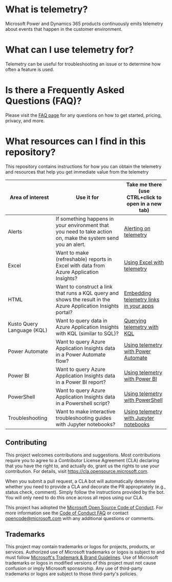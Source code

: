 # What is telemetry?
Microsoft Power and Dynamics 365 products continuously emits telemetry about events that happen in the customer environment.

# What can I use telemetry for?
Telemetry can be useful for troubleshooting an issue or to determine how often a feature is used.

# Is there a Frequently Asked Questions (FAQ)?
Please visit the [FAQ page](FAQ.md) for any questions on how to get started, pricing, privacy, and more.

# What resources can I find in this repository?
This repository contains instructions for how you can obtain the telemetry and resources that help you get immediate value from the telemetry

| Area of interest | Use it for  | Take me there (use CTRL+click to open in a new tab) |
| ------ | ------ | ------ |
| Alerts | If something happens in your environment that you need to take action on, make the system send you an alert. | [Alerting on telemetry](samples/Alerts) |
| Excel | Want to make (refreshable) reports in Excel with data from Azure Application Insights? | [Using Excel with telemetry](samples/Excel) |
| HTML | Want to construct a link that runs a KQL query and shows the result in the Azure Application Insights portal? | [Embedding telemetry links in your apps](samples/HTML) |
| Kusto Query Language (KQL) | Want to query data in Azure Application Insights with KQL (similar to SQL)? | [Querying telemetry with KQL](samples/KQL) |
| Power Automate | Want to query Azure Application Insights data in a Power Automate flow? | [Using telemetry with Power Automate](samples/PowerAutomate) |
| Power BI | Want to query Azure Application Insights data in a Power BI report? | [Using telemetry with Power BI](samples/PowerBI) |
| PowerShell | Want to query Azure Application Insights data in a Powershell script? | [Using telemetry with PowerShell](samples/Powershell) |
| Troubleshooting | Want to make interactive troubleshooting guides with Jupyter notebooks? | [Using telemetry with Jupyter notebooks](samples/TroubleshootingGuides) |











## Contributing

This project welcomes contributions and suggestions.  Most contributions require you to agree to a
Contributor License Agreement (CLA) declaring that you have the right to, and actually do, grant us
the rights to use your contribution. For details, visit https://cla.opensource.microsoft.com.

When you submit a pull request, a CLA bot will automatically determine whether you need to provide
a CLA and decorate the PR appropriately (e.g., status check, comment). Simply follow the instructions
provided by the bot. You will only need to do this once across all repos using our CLA.

This project has adopted the [Microsoft Open Source Code of Conduct](https://opensource.microsoft.com/codeofconduct/).
For more information see the [Code of Conduct FAQ](https://opensource.microsoft.com/codeofconduct/faq/) or
contact [opencode@microsoft.com](mailto:opencode@microsoft.com) with any additional questions or comments.

## Trademarks

This project may contain trademarks or logos for projects, products, or services. Authorized use of Microsoft 
trademarks or logos is subject to and must follow 
[Microsoft's Trademark & Brand Guidelines](https://www.microsoft.com/en-us/legal/intellectualproperty/trademarks/usage/general).
Use of Microsoft trademarks or logos in modified versions of this project must not cause confusion or imply Microsoft sponsorship.
Any use of third-party trademarks or logos are subject to those third-party's policies.
